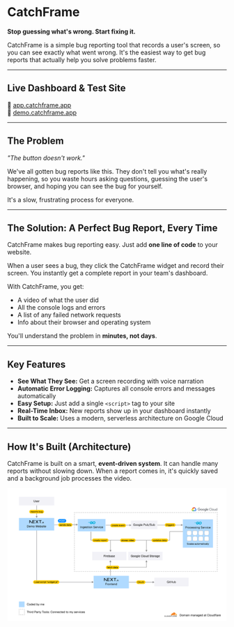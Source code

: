# CatchFrame

**Stop guessing what's wrong. Start fixing it.**

CatchFrame is a simple bug reporting tool that records a user's screen, so you can see exactly what went wrong. It's the easiest way to get bug reports that actually help you solve problems faster.

---

## Live Dashboard & Test Site

🚀 [app.catchframe.app](https://app.catchframe.app)  
🐛 [demo.catchframe.app](https://demo.catchframe.app)

---

## The Problem

*"The button doesn't work."*  

We've all gotten bug reports like this. They don't tell you what's really happening, so you waste hours asking questions, guessing the user's browser, and hoping you can see the bug for yourself.  

It's a slow, frustrating process for everyone.

---

## The Solution: A Perfect Bug Report, Every Time

CatchFrame makes bug reporting easy. Just add **one line of code** to your website.  

When a user sees a bug, they click the CatchFrame widget and record their screen. You instantly get a complete report in your team's dashboard.

With CatchFrame, you get:

- A video of what the user did  
- All the console logs and errors  
- A list of any failed network requests  
- Info about their browser and operating system  

You'll understand the problem in **minutes, not days**.

---

## Key Features

- **See What They See:** Get a screen recording with voice narration  
- **Automatic Error Logging:** Captures all console errors and messages automatically  
- **Easy Setup:** Just add a single `<script>` tag to your site  
- **Real-Time Inbox:** New reports show up in your dashboard instantly  
- **Built to Scale:** Uses a modern, serverless architecture on Google Cloud  

---

## How It's Built (Architecture)

CatchFrame is built on a smart, **event-driven system**. It can handle many reports without slowing down. When a report comes in, it's quickly saved and a background job processes the video.

![Architecture Diagram](https://github.com/noahediz/acta-hackathon-catchframe/blob/main/img/architecture.png)

